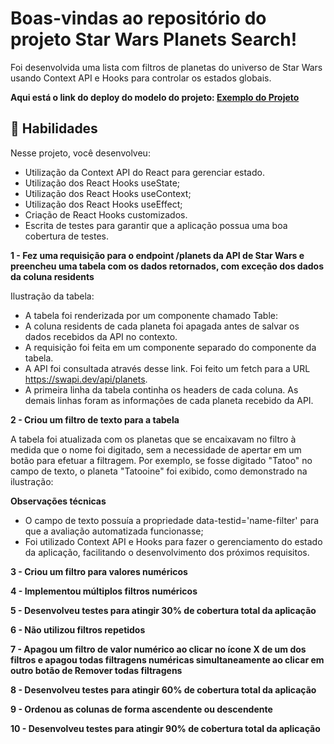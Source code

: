 # Boas-vindas ao repositório do projeto Star Wars Planets Search!

Foi desenvolvida uma lista com filtros de planetas do universo de Star Wars usando Context API e Hooks para controlar os estados globais.

**Aqui está o link do deploy do modelo do projeto: [Exemplo do Projeto](http://trybe-starwars-exemplo.surge.sh/)**

## 📝 Habilidades

Nesse projeto, você desenvolveu:

- Utilização da Context API do React para gerenciar estado.
- Utilização dos React Hooks useState;
- Utilização dos React Hooks useContext;
- Utilização dos React Hooks useEffect;
- Criação de React Hooks customizados.
- Escrita de testes para garantir que a aplicação possua uma boa cobertura de testes.



**1 - Fez uma requisição para o endpoint /planets da API de Star Wars e preencheu uma tabela com os dados retornados, com exceção dos dados da coluna residents**

Ilustração da tabela:

- A tabela foi renderizada por um componente chamado Table:
- A coluna residents de cada planeta foi apagada antes de salvar os dados recebidos da API no contexto.
- A requisição foi feita em um componente separado do componente da tabela.
- A API foi consultada através desse link. Foi feito um fetch para a URL https://swapi.dev/api/planets.
- A primeira linha da tabela continha os headers de cada coluna. As demais linhas foram as informações de cada planeta recebido da API.

**2 - Criou um filtro de texto para a tabela**

A tabela foi atualizada com os planetas que se encaixavam no filtro à medida que o nome foi digitado, sem a necessidade de apertar em um botão para efetuar a filtragem. Por exemplo, se fosse digitado "Tatoo" no campo de texto, o planeta "Tatooine" foi exibido, como demonstrado na ilustração:

**Observações técnicas**

- O campo de texto possuía a propriedade data-testid='name-filter' para que a avaliação automatizada funcionasse;
- Foi utilizado Context API e Hooks para fazer o gerenciamento do estado da aplicação, facilitando o desenvolvimento dos próximos requisitos.

**3 - Criou um filtro para valores numéricos**

**4 - Implementou múltiplos filtros numéricos**

**5 - Desenvolveu testes para atingir 30% de cobertura total da aplicação**

**6 - Não utilizou filtros repetidos**

**7 - Apagou um filtro de valor numérico ao clicar no ícone X de um dos filtros e apagou todas filtragens numéricas simultaneamente ao clicar em outro botão de Remover todas filtragens**

**8 - Desenvolveu testes para atingir 60% de cobertura total da aplicação**

**9 - Ordenou as colunas de forma ascendente ou descendente**

**10 - Desenvolveu testes para atingir 90% de cobertura total da aplicação**

